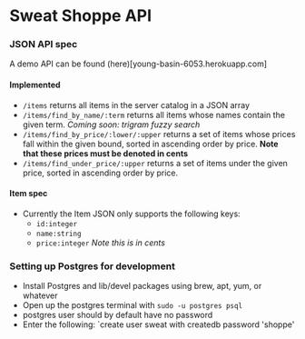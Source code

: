 Sweat Shoppe API
============

### JSON API spec
A demo API can be found (here)[young-basin-6053.herokuapp.com]

#### Implemented

* `/items` returns all items in the server catalog in a JSON array
* `/items/find_by_name/:term` returns all items whose names contain the given term.
  *Coming soon: trigram fuzzy search*
* `/items/find_by_price/:lower/:upper` returns a set of items whose prices fall
  within the given bound, sorted in ascending order by price. **Note that these prices must be denoted in
cents**
* `/items/find_under_price/:upper` returns a set of items under the
  given price, sorted in ascending order by price.

#### Item spec
* Currently the Item JSON only supports the following keys:
    * `id:integer`
    * `name:string`
    * `price:integer` *Note this is in cents*

### Setting up Postgres for development
* Install Postgres and lib/devel packages using brew, apt, yum, or
  whatever
* Open up the postgres terminal with `sudo -u postgres psql`
* postgres user should by default have no password
* Enter the following: `create user sweat with createdb password
  'shoppe'
